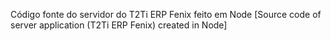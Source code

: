 Código fonte do servidor do T2Ti ERP Fenix feito em Node
[Source code of server application (T2Ti ERP Fenix) created in Node]